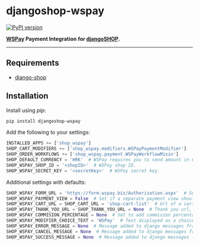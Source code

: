 # djangoshop-wspay

[![PyPI version](https://img.shields.io/pypi/v/djangoshop-wspay.svg)](https://pypi.python.org/pypi/djangoshop-wspay)

**[WSPay](https://www.wspay.info/) Payment Integration for [djangoSHOP](http://www.django-shop.org).**

---

## Requirements

* [django-shop]

## Installation

Install using *pip*:

```bash
pip install djangoshop-wspay
```

Add the following to your settings:

```python
INSTALLED_APPS += ['shop_wspay']
SHOP_CART_MODIFIERS += ['shop_wspay.modifiers.WSPayPaymentModifier']
SHOP_ORDER_WORKFLOWS += ['shop_wspay.payment.WSPayWorkflowMixin']
SHOP_DEFAULT_CURRENCY = 'HRK'  # WSPay requires you to send amount in Croatian kuna.
SHOP_WSPAY_SHOP_ID = '<shopID>'  # WSPay shop ID.
SHOP_WSPAY_SECRET_KEY = '<secretKey>'  # WSPay secret key.
```

Additional settings with defaults:

```python
SHOP_WSPAY_FORM_URL = 'https://form.wspay.biz/Authorization.aspx'  # Set to 'https://formtest.wspay.biz/Authorization.aspx' for testing.
SHOP_WSPAY_PAYMENT_VIEW = False  # Set if a separate payment view should be rendered before sending to wspay.
SHOP_WSPAY_CART_URL = SHOP_CART_URL = 'shop:cart-list'  # Url of a cart, used to redirect in some cases.
SHOP_WSPAY_THANK_YOU_URL = SHOP_THANK_YOU_URL = None  # Thank you url, if None latest order is used.
SHOP_WSPAY_COMMISION_PERCENTAGE = None  # Set to add commision percentage for purchase via WSPay.
SHOP_WSPAY_MODIFIER_CHOICE_TEXT = 'WSPay'  # Text displayed as a choice for selecting wspay payment.
SHOP_WSPAY_ERROR_MESSAGE = None  # Message added to django messages framework if there's a transaction error.
SHOP_WSPAY_CANCEL_MESSAGE = None  # Message added to django messages framework if transaction is canceled.
SHOP_WSPAY_SUCCESS_MESSAGE = None  # Message added to django messages framework transaction is successful.
```


[django-shop]: https://github.com/awesto/django-shop
